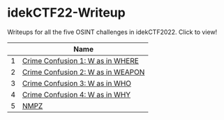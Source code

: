 # idekCTF22-Writeup

Writeups for all the five OSINT challenges in idekCTF2022. Click to view!

|  | Name | 
| --- | --- |
| 1 |[Crime Confusion 1: W as in WHERE](https://github.com/adaisyx/idekCTF22-Writeup/blob/main/Crime%20Confusion/Solution.md#challenge-1---crime-confusion-1-w-as-in-where) |
| 2 | [Crime Confusion 2: W as in WEAPON](https://github.com/adaisyx/idekCTF22-Writeup/blob/main/Crime%20Confusion/Solution.md#challenge-2---crime-confusion-2-w-as-in-weapon) |
| 3 | [Crime Confusion 3: W as in WHO](https://github.com/adaisyx/idekCTF22-Writeup/blob/main/Crime%20Confusion/Solution.md#challenge-3---crime-confusion-3-w-as-in-who) |
| 4 | [Crime Confusion 4: W as in WHY](https://github.com/adaisyx/idekCTF22-Writeup/blob/main/Crime%20Confusion/Solution.md#challenge-4---crime-confusion-4-w-as-in-why)|
| 5 | [NMPZ](https://github.com/adaisyx/idekCTF22-Writeup/blob/main/NMPZ/solution.md) |
